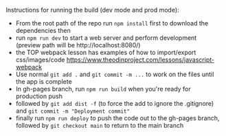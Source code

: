 
Instructions for running the build (dev mode and prod mode):

- From the root path of the repo run `npm install` first to download the dependencies then
- run `npm run dev` to start a web server and perform development (preview path will be http://localhost:8080/)
- the TOP webpack lesson has examples of how to import/export css/images/code <https://www.theodinproject.com/lessons/javascript-webpack>
- Use normal `git add .` and `git commit -m ...` to work on the files until the app is complete
- In gh-pages branch, run `npm run build` when you're ready for production push
- followed by `git add dist -f` (to force the add to ignore the .gitignore) and `git commit -m "Deployment commit"`
- finally run `npm run deploy` to push the code out to the gh-pages branch, followed by `git checkout main` to return to the main branch
